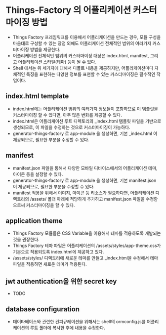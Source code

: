 # Things-Factory 의 어플리케이션 커스터마이징 방법

- Things Factory 프레임워크를 이용해서 어플리케이션을 만드는 경우, 모듈 구성을 마음대로 구성할 수 있는 장점 외에도 어플리케이션 전체적인 범위의 여러가지 커스터마이징 방법을 제공한다.
- 어플리케이션 전체적인 범위의 커스터마이징 대상은 index.html, manifest, 그리고 어플리케이션 스타일(테마) 등이 될 수 있다.
- Shell 에서는 위 세가지에 대해서 디폴트 내용을 제공하지만, 어플리케이션마다 자체적인 특징을 표현하는 다양한 정보를 표현할 수 있는 커스터마이징은 필수적인 작업이다.

## index.html template

- index.html에는 어플리케이션 범위의 여러가지 정보들이 포함하므로 이 템플릿을 커스터마이징 할 수 있다면, 아주 많은 변화를 제공할 수 있다.
- index.html은 어플리케이션 루트 디렉토리의 \_index.html 템플릿 파일을 기반으로 생성되므로, 이 파일을 수정하는 것으로 커스터마이징이 가능하다.
- generator-things-factory 로 app-module 을 생성하면, 기본 \_index.html 이 제공되므로, 필요한 부분을 수정할 수 있다.

## manifest

- manifest.json 파일을 통해서 다양한 모바일 디바이스에서의 어플리케이션 테마, 아이콘 등을 설정할 수 있다.
- generator-things-factory 로 app-module 을 생성하면, 기본 manifest.json 이 제공되므로, 필요한 부분을 수정할 수 있다.
- manifest 적용을 위해서 이미지, 아이콘 등 리소스가 필요하다면, 어플리케이션 디렉토리의 /assets/ 폴더 아래에 적당하게 추가하고 manifest.json 파일을 수정함으로써 커스터마이징을 할 수 있다.

## application theme

- Things Factory 모듈들은 CSS Variable을 이용해서 테마를 적용하도록 개발되는 것을 권장한다.
- Things Factory 테마 파일은 어플리케이션의 /assets/styles/app-theme.css가 기본으로 적용되도록 index.html에 제공하고 있다.
- /assets/styles/ 디렉토리에 새로운 테마를 만들고 \_index.html을 수정해서 테마 파일을 적용하면 새로운 테마가 적용된다.

## jwt authentication을 위한 secret key

- TODO

## database configuration

- 데이타베이스와 관련한 컨피규레이션을 위해서는 shell의 ormconfig.js를 어플리케이션의 루트 폴더에 복사한 후에 내용을 수정한다.
